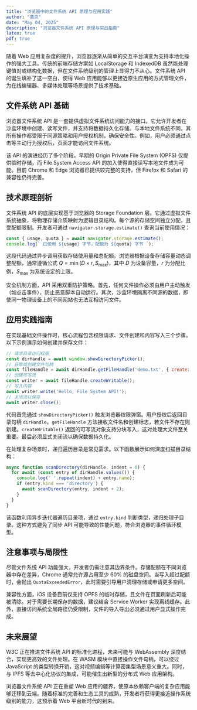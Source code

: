 ```yaml
---
title: "浏览器中的文件系统 API 原理与应用实践"
author: "黄京"
date: "May 04, 2025"
description: "浏览器文件系统 API 原理与实战指南"
latex: true
pdf: true
---
```



随着 Web 应用复杂度的提升，浏览器逐渐从简单的交互平台演变为支持本地化操作的强大工具。传统的前端存储方案如 LocalStorage 和 IndexedDB 虽然能处理键值对或结构化数据，但在文件系统级别的管理上显得力不从心。文件系统 API 的诞生填补了这一空白，使得 Web 应用能够以更接近原生应用的方式管理文件，为在线编辑器、多媒体处理等场景提供了技术基础。

## 文件系统 API 基础

浏览器文件系统 API 是一套提供虚拟文件系统访问能力的接口。它允许开发者在沙盒环境中创建、读写文件，并支持将数据持久化存储。与本地文件系统不同，其所有操作都受限于同源策略和用户授权机制，确保安全性。例如，用户必须通过点击等主动行为授权后，页面才能访问文件系统。

该 API 的演进经历了多个阶段。早期的 Origin Private File System (OPFS) 仅提供临时存储，而 File System Access API 的加入使得直接读写本地文件成为可能。目前 Chrome 和 Edge 浏览器已提供较完整的支持，但 Firefox 和 Safari 的兼容性仍待完善。

## 技术原理剖析

文件系统 API 的底层实现基于浏览器的 Storage Foundation 层。它通过虚拟文件系统抽象，将物理存储介质映射为逻辑目录结构。每个源的存储空间独立分配，且受配额限制。开发者可通过 `navigator.storage.estimate()` 查询当前使用情况：

```javascript
const { usage, quota } = await navigator.storage.estimate();
console.log(` 已使用 ${usage} 字节，配额为 ${quota} 字节 `);
```

这段代码通过异步调用获取存储使用量和总配额。浏览器根据设备存储容量动态调整配额，通常遵循公式 $Q = \min(D \times r, S_{\max})$，其中 $D$ 为设备容量，$r$ 为分配比例，$S_{\max}$ 为系统设定的上限。

安全机制方面，API 采用双重防护策略。首先，任何文件操作必须由用户主动触发（如点击事件），防止恶意脚本自动运行。其次，沙盒环境隔离不同源的数据，即使同一物理设备上的不同网站也无法互相访问文件。

## 应用实践指南

在实现基础文件操作时，核心流程包含权限请求、文件创建和内容写入三个步骤。以下示例演示如何创建并保存文件：

```javascript
// 请求目录访问权限
const dirHandle = await window.showDirectoryPicker();
// 获取或创建文件句柄
const fileHandle = await dirHandle.getFileHandle('demo.txt', { create: true });
// 创建可写流
const writer = await fileHandle.createWritable();
// 写入内容
await writer.write('Hello, File System API!');
// 关闭流以保存
await writer.close();
```

代码首先通过 `showDirectoryPicker()` 触发浏览器权限弹窗。用户授权后返回目录句柄 `dirHandle`。`getFileHandle` 方法接收文件名和创建标志，若文件不存在则新建。`createWritable()` 返回的可写流对象支持分块写入，这对处理大文件至关重要。最后必须显式关闭流以确保数据持久化。

在处理复杂场景时，递归遍历目录是常见需求。以下函数展示如何深度扫描目录结构：

```javascript
async function scanDirectory(dirHandle, indent = 0) {
  for await (const entry of dirHandle.values()) {
    console.log(' '.repeat(indent) + entry.name);
    if (entry.kind === 'directory') {
      await scanDirectory(entry, indent + 2);
    }
  }
}
```

该函数利用异步迭代器遍历目录项，通过 `entry.kind` 判断类型，递归处理子目录。这种方式避免了同步 API 可能导致的性能问题，符合浏览器的事件循环模型。

## 注意事项与局限性

尽管文件系统 API 功能强大，开发者仍需注意其边界条件。存储配额在不同浏览器中存在差异，Chrome 通常允许源占用至少 60% 的磁盘空间。当写入超过配额时，会抛出 `QuotaExceededError`，此时需要引导用户清理存储或申请更多空间。

兼容性方面，iOS 设备目前仅支持 OPFS 的临时存储，且文件在页面刷新后可能被清除。对于需要长期保存的数据，建议结合 Service Worker 实现离线缓存。此外，直接访问系统全局路径仍受限制，文件的导入导出必须通过用户显式操作完成。

## 未来展望

W3C 正在推进文件系统 API 的标准化进程，未来可能与 WebAssembly 深度结合，实现更高效的文件处理。在 WASM 模块中直接操作文件句柄，可以绕过 JavaScript 的类型转换开销，这对视频编辑等计算密集型场景意义重大。同时，与 IPFS 等去中心化协议的集成，可能催生出新型的分布式 Web 应用架构。

浏览器文件系统 API 正在重塑 Web 应用的疆界，使原本依赖客户端的复杂应用能够迁移到云端。随着标准的完善和生态工具的成熟，开发者将获得更接近操作系统级别的能力，这预示着 Web 平台新时代的到来。
